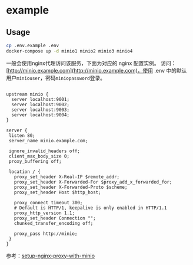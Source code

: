# example

## Usage

```bash
cp .env.example .env
docker-compose up -d minio1 minio2 minio3 minio4
```

一般会使用nginx代理访问该服务，下面为对应的 nginx 配置实例。
访问： [http://minio.example.com](http://minio.example.com)，使用 .env 中的默认用户`miniouser`，密码`miniopassword`登录。

```

upstream minio {
  server localhost:9001;
  server localhost:9002;
  server localhost:9003;
  server localhost:9004;
}

server {
 listen 80;
 server_name minio.example.com;

 ignore_invalid_headers off;
 client_max_body_size 0;
 proxy_buffering off;

 location / {
   proxy_set_header X-Real-IP $remote_addr;
   proxy_set_header X-Forwarded-For $proxy_add_x_forwarded_for;
   proxy_set_header X-Forwarded-Proto $scheme;
   proxy_set_header Host $http_host;

   proxy_connect_timeout 300;
   # Default is HTTP/1, keepalive is only enabled in HTTP/1.1
   proxy_http_version 1.1;
   proxy_set_header Connection "";
   chunked_transfer_encoding off;

   proxy_pass http://minio;
 }
}
```

参考：[setup-nginx-proxy-with-minio](https://docs.min.io/docs/setup-nginx-proxy-with-minio)
